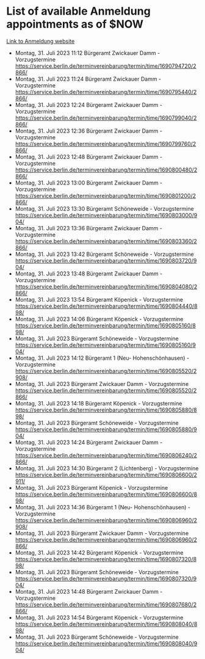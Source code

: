 # List of available Anmeldung appointments as of $NOW
[Link to Anmeldung website](https://service.berlin.de/terminvereinbarung/termin/tag.php?termin=1&anliegen[]=120686&dienstleisterlist=122210,122217,327316,122219,327312,122227,327314,122231,327346,122243,327348,122254,122252,329742,122260,329745,122262,329748,122271,327278,122273,327274,122277,327276,330436,122280,327294,122282,327290,122284,327292,122291,327270,122285,327266,122286,327264,122296,327268,150230,329760,122297,327286,122294,327284,122312,329763,122314,329775,122304,327330,122311,327334,122309,327332,317869,122281,327352,122279,329772,122283,122276,327324,122274,327326,122267,329766,122246,327318,122251,327320,122257,327322,122208,327298,122226,327300&herkunft=http%3A%2F%2Fservice.berlin.de%2Fdienstleistung%2F120686%2F)
- Montag, 31. Juli 2023 11:12 Bürgeramt Zwickauer Damm - Vorzugstermine https://service.berlin.de/terminvereinbarung/termin/time/1690794720/2866/
- Montag, 31. Juli 2023 11:24 Bürgeramt Zwickauer Damm - Vorzugstermine https://service.berlin.de/terminvereinbarung/termin/time/1690795440/2866/
- Montag, 31. Juli 2023 12:24 Bürgeramt Zwickauer Damm - Vorzugstermine https://service.berlin.de/terminvereinbarung/termin/time/1690799040/2866/
- Montag, 31. Juli 2023 12:36 Bürgeramt Zwickauer Damm - Vorzugstermine https://service.berlin.de/terminvereinbarung/termin/time/1690799760/2866/
- Montag, 31. Juli 2023 12:48 Bürgeramt Zwickauer Damm - Vorzugstermine https://service.berlin.de/terminvereinbarung/termin/time/1690800480/2866/
- Montag, 31. Juli 2023 13:00 Bürgeramt Zwickauer Damm - Vorzugstermine https://service.berlin.de/terminvereinbarung/termin/time/1690801200/2866/
- Montag, 31. Juli 2023 13:30 Bürgeramt Schöneweide - Vorzugstermine https://service.berlin.de/terminvereinbarung/termin/time/1690803000/904/
- Montag, 31. Juli 2023 13:36 Bürgeramt Zwickauer Damm - Vorzugstermine https://service.berlin.de/terminvereinbarung/termin/time/1690803360/2866/
- Montag, 31. Juli 2023 13:42 Bürgeramt Schöneweide - Vorzugstermine https://service.berlin.de/terminvereinbarung/termin/time/1690803720/904/
- Montag, 31. Juli 2023 13:48 Bürgeramt Zwickauer Damm - Vorzugstermine https://service.berlin.de/terminvereinbarung/termin/time/1690804080/2866/
- Montag, 31. Juli 2023 13:54 Bürgeramt Köpenick - Vorzugstermine https://service.berlin.de/terminvereinbarung/termin/time/1690804440/898/
- Montag, 31. Juli 2023 14:06 Bürgeramt Köpenick - Vorzugstermine https://service.berlin.de/terminvereinbarung/termin/time/1690805160/898/
- Montag, 31. Juli 2023  Bürgeramt Schöneweide - Vorzugstermine https://service.berlin.de/terminvereinbarung/termin/time/1690805160/904/
- Montag, 31. Juli 2023 14:12 Bürgeramt 1 (Neu- Hohenschönhausen) - Vorzugstermine https://service.berlin.de/terminvereinbarung/termin/time/1690805520/2908/
- Montag, 31. Juli 2023  Bürgeramt Zwickauer Damm - Vorzugstermine https://service.berlin.de/terminvereinbarung/termin/time/1690805520/2866/
- Montag, 31. Juli 2023 14:18 Bürgeramt Köpenick - Vorzugstermine https://service.berlin.de/terminvereinbarung/termin/time/1690805880/898/
- Montag, 31. Juli 2023  Bürgeramt Schöneweide - Vorzugstermine https://service.berlin.de/terminvereinbarung/termin/time/1690805880/904/
- Montag, 31. Juli 2023 14:24 Bürgeramt Zwickauer Damm - Vorzugstermine https://service.berlin.de/terminvereinbarung/termin/time/1690806240/2866/
- Montag, 31. Juli 2023 14:30 Bürgeramt 2 (Lichtenberg) - Vorzugstermine https://service.berlin.de/terminvereinbarung/termin/time/1690806600/2911/
- Montag, 31. Juli 2023  Bürgeramt Köpenick - Vorzugstermine https://service.berlin.de/terminvereinbarung/termin/time/1690806600/898/
- Montag, 31. Juli 2023 14:36 Bürgeramt 1 (Neu- Hohenschönhausen) - Vorzugstermine https://service.berlin.de/terminvereinbarung/termin/time/1690806960/2908/
- Montag, 31. Juli 2023  Bürgeramt Zwickauer Damm - Vorzugstermine https://service.berlin.de/terminvereinbarung/termin/time/1690806960/2866/
- Montag, 31. Juli 2023 14:42 Bürgeramt Köpenick - Vorzugstermine https://service.berlin.de/terminvereinbarung/termin/time/1690807320/898/
- Montag, 31. Juli 2023  Bürgeramt Schöneweide - Vorzugstermine https://service.berlin.de/terminvereinbarung/termin/time/1690807320/904/
- Montag, 31. Juli 2023 14:48 Bürgeramt Zwickauer Damm - Vorzugstermine https://service.berlin.de/terminvereinbarung/termin/time/1690807680/2866/
- Montag, 31. Juli 2023 14:54 Bürgeramt Köpenick - Vorzugstermine https://service.berlin.de/terminvereinbarung/termin/time/1690808040/898/
- Montag, 31. Juli 2023  Bürgeramt Schöneweide - Vorzugstermine https://service.berlin.de/terminvereinbarung/termin/time/1690808040/904/
